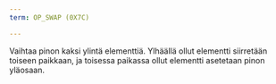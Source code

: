 ```yaml
---
term: OP_SWAP (0X7C)

---
```

Vaihtaa pinon kaksi ylintä elementtiä. Ylhäällä ollut elementti siirretään toiseen paikkaan, ja toisessa paikassa ollut elementti asetetaan pinon yläosaan.
